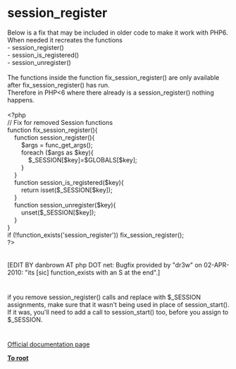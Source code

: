 # session_register




<div class="phpcode"><span class="html">
Below is a fix that may be included in older code to make it work with PHP6. 
<br>When needed it recreates the functions
<br>- session_register()
<br>- session_is_registered()
<br>- session_unregister()
<br>
<br>The functions inside the function fix_session_register() are only available&#xA0; after fix_session_register() has run.
<br>Therefore in PHP&lt;6 where there already is a session_register() nothing happens.
<br>
<br><span class="default">&lt;?php
<br></span><span class="comment">// Fix for removed Session functions
<br></span><span class="keyword">function </span><span class="default">fix_session_register</span><span class="keyword">(){
<br>&#xA0; &#xA0; function </span><span class="default">session_register</span><span class="keyword">(){
<br>&#xA0; &#xA0; &#xA0; &#xA0; </span><span class="default">$args </span><span class="keyword">= </span><span class="default">func_get_args</span><span class="keyword">();
<br>&#xA0; &#xA0; &#xA0; &#xA0; foreach (</span><span class="default">$args </span><span class="keyword">as </span><span class="default">$key</span><span class="keyword">){
<br>&#xA0; &#xA0; &#xA0; &#xA0; &#xA0; &#xA0; </span><span class="default">$_SESSION</span><span class="keyword">[</span><span class="default">$key</span><span class="keyword">]=</span><span class="default">$GLOBALS</span><span class="keyword">[</span><span class="default">$key</span><span class="keyword">];
<br>&#xA0; &#xA0; &#xA0; &#xA0; }
<br>&#xA0; &#xA0; }
<br>&#xA0; &#xA0; function </span><span class="default">session_is_registered</span><span class="keyword">(</span><span class="default">$key</span><span class="keyword">){
<br>&#xA0; &#xA0; &#xA0; &#xA0; return isset(</span><span class="default">$_SESSION</span><span class="keyword">[</span><span class="default">$key</span><span class="keyword">]);
<br>&#xA0; &#xA0; }
<br>&#xA0; &#xA0; function </span><span class="default">session_unregister</span><span class="keyword">(</span><span class="default">$key</span><span class="keyword">){
<br>&#xA0; &#xA0; &#xA0; &#xA0; unset(</span><span class="default">$_SESSION</span><span class="keyword">[</span><span class="default">$key</span><span class="keyword">]);
<br>&#xA0; &#xA0; }
<br>}
<br>if (!</span><span class="default">function_exists</span><span class="keyword">(</span><span class="string">&apos;session_register&apos;</span><span class="keyword">)) </span><span class="default">fix_session_register</span><span class="keyword">();
<br></span><span class="default">?&gt;
<br></span>
<br>
<br>[EDIT BY danbrown AT php DOT net: Bugfix provided by &quot;dr3w&quot; on 02-APR-2010: &quot;its [sic] function_exists with an S at the end&quot;.]</span>
</div>
  

#


<div class="phpcode"><span class="html">
if you remove session_register() calls and replace with $_SESSION assignments, make sure that it wasn&apos;t being used in place of session_start(). If it was, you&apos;ll need to add a call to session_start() too, before you assign to $_SESSION.</span>
</div>
  

#

[Official documentation page](https://www.php.net/manual/en/function.session-register.php)

**[To root](/README.md)**